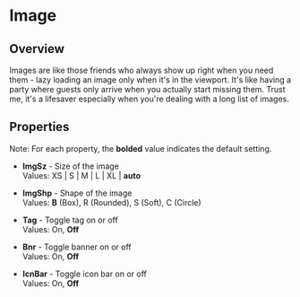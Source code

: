 # Image

## Overview
Images are like those friends who always show up right when you need them - lazy loading an image only when it's in the viewport. It's like having a party where guests only arrive when you actually start missing them. Trust me, it's a lifesaver especially when you're dealing with a long list of images.

## Properties
Note: For each property, the **bolded** value indicates the default setting.

- **ImgSz** - Size of the image  
  Values: XS | S | M | L | XL | **auto**

- **ImgShp** - Shape of the image  
  Values: **B** (Box), R (Rounded), S (Soft), C (Circle)

- **Tag** - Toggle tag on or off  
  Values: On, **Off**

- **Bnr** - Toggle banner on or off  
  Values: On, **Off**

- **IcnBar** - Toggle icon bar on or off  
  Values: On, **Off**
